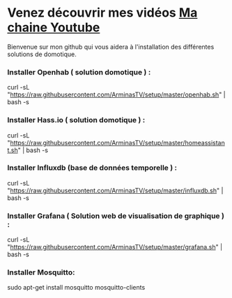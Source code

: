 # Venez découvrir mes vidéos [Ma chaine Youtube](https://www.youtube.com/channel/UCLoLYGnh66x9cMee-qBi3XQ/)

Bienvenue sur mon github qui vous aidera à l'installation des différentes solutions de domotique.


### Installer Openhab ( solution domotique ) : 
curl -sL "https://raw.githubusercontent.com/ArminasTV/setup/master/openhab.sh" | bash -s

### Installer Hass.io ( solution domotique ) : 
curl -sL "https://raw.githubusercontent.com/ArminasTV/setup/master/homeassistant.sh" | bash -s

### Installer Influxdb (base de données temporelle ) : 
curl -sL "https://raw.githubusercontent.com/ArminasTV/setup/master/influxdb.sh" | bash -s

### Installer Grafana ( Solution web de visualisation de graphique ) : 
curl -sL "https://raw.githubusercontent.com/ArminasTV/setup/master/grafana.sh" | bash -s

### Installer Mosquitto: 
sudo apt-get install mosquitto mosquitto-clients

### Installer les conf pour Openhab : 
curl -sL "https://raw.githubusercontent.com/ArminasTV/setup/master/openhab/setup.sh" | bash -s

url sur le raspberry pi : 
* Openhab   : [http://raspberrypi.local:8080](http://raspberrypi.local:8080)
* Hass.io   : [http://raspberrypi.local:8123](http://raspberrypi.local:8123)
* Grafana   : [http://raspberrypi.local:3000](http://raspberrypi.local:3000)

### Abonnez vous !!!
* [Ma chaine Youtube](https://www.youtube.com/channel/UCLoLYGnh66x9cMee-qBi3XQ/)
* [Mon Twitter](https://twitter.com/ArminasTV)
* [Mon Facebook](https://www.facebook.com/ArminasTV)

